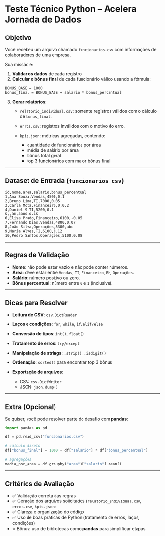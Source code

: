 # Teste Técnico Python – Acelera Jornada de Dados

## Objetivo

Você recebeu um arquivo chamado `funcionarios.csv` com informações de colaboradores de uma empresa.

Sua missão é:

1. **Validar os dados** de cada registro.
2. **Calcular o bônus final** de cada funcionário válido usando a fórmula:

```
BONUS_BASE = 1000
bonus_final = BONUS_BASE + salario * bonus_percentual
```

3. **Gerar relatórios**:

   * `relatorio_individual.csv`: somente registros válidos com o cálculo de `bonus_final`.
   * `erros.csv`: registros inválidos com o motivo do erro.
   * `kpis.json`: métricas agregadas, contendo:

     * quantidade de funcionários por área
     * média de salário por área
     * bônus total geral
     * top 3 funcionários com maior bônus final

---

## Dataset de Entrada (`funcionarios.csv`)

```csv
id,nome,area,salario,bonus_percentual
1,Ana Souza,Vendas,4500,0.1
2,Bruno Lima,TI,7000,0.05
3,Carla Mota,Financeiro,0,0.2
4,Daniel 9,TI,5200,0.1
5,,RH,3800,0.15
6,Elisa Prado,Financeiro,6100,-0.05
7,Fernando Dias,Vendas,4800,0.07
8,João Silva,Operações,5300,abc
9,Maria Alves,TI,6100,0.12
10,Pedro Santos,Operações,5100,0.08
```

---

## Regras de Validação

* **Nome**: não pode estar vazio e não pode conter números.
* **Área**: deve estar entre `Vendas`, `TI`, `Financeiro`, `RH`, `Operações`.
* **Salário**: número positivo ou zero.
* **Bônus percentual**: número entre `0` e `1` (inclusive).

---

## Dicas para Resolver

* **Leitura de CSV**: `csv.DictReader`
* **Laços e condições**: `for`, `while`, `if/elif/else`
* **Conversão de tipos**: `int()`, `float()`
* **Tratamento de erros**: `try/except`
* **Manipulação de strings**: `.strip()`, `.isdigit()`
* **Ordenação**: `sorted()` para encontrar top 3 bônus
* **Exportação de arquivos**:

  * CSV: `csv.DictWriter`
  * JSON: `json.dump()`

---

## Extra (Opcional)

Se quiser, você pode resolver parte do desafio com **pandas**:

```python
import pandas as pd

df = pd.read_csv("funcionarios.csv")

# cálculo direto
df["bonus_final"] = 1000 + df["salario"] * df["bonus_percentual"]

# agregações
media_por_area = df.groupby("area")["salario"].mean()
```

---

## Critérios de Avaliação

* ✅ Validação correta das regras
* ✅ Geração dos arquivos solicitados (`relatorio_individual.csv`, `erros.csv`, `kpis.json`)
* ✅ Clareza e organização do código
* ✅ Uso de boas práticas de Python (tratamento de erros, laços, condições)
* ⭐ Bônus: uso de bibliotecas como **pandas** para simplificar etapas
